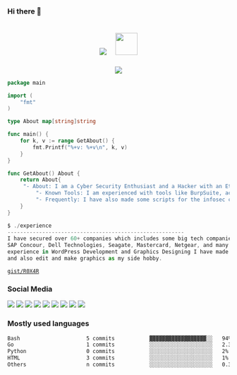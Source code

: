### Hi there 👋

<h1 align="center">
  <img src="https://readme-typing-svg.herokuapp.com?color=0c0c0d&size=50&center=true&vCenter=true&width=450&lines=Hello+there!;+I'm+Eshan+Singh">
  &nbsp; <img src="https://media.giphy.com/media/WUlplcMpOCEmTGBtBW/giphy.gif" width="50">
</h1>
<p align="center">
<img src="images/banner.png">
</p>


```go
package main

import (
	"fmt"
)

type About map[string]string

func main() {
	for k, v := range GetAbout() {
		fmt.Printf("%+v: %+v\n", k, v)
	}
}

func GetAbout() About {
	return About{
	 "- About: I am a Cyber Security Enthusiast and a Hacker with an Ethical mindset. I'm having experience in Web-app security, Mobile app security, API security, Vulnerability Assessment & Penetration Testing.",
         "- Known Tools: I am experienced with tools like BurpSuite, acunetix, Nmap, and of course with Kali Linux & some GitHub open source tools like Amass, Aquatone, etc many more for finding the vulnerabilities in the web application and mobile application.", 
         "- Frequently: I have also made some scripts for the infosec community which helps beginners to find low-hanging bugs. I have frequently found account takeover, injections, privilege escalation, etc vulnerabilities on many programs.",
	}
}
```

```js
$ ./experience
--------------------------------------------------------
I have secured over 60+ companies which includes some big tech companies like Google, Nokia, TripAdvisor, 
SAP Concour, Dell Technologies, Seagate, Mastercard, Netgear, and many more. Also I have 2 years 
experience in WordPress Development and Graphics Designing I have made 12+ websites using wordpress 
and also edit and make graphics as my side hobby.
```

[`gist/R0X4R`](https://gist.github.com/R0X4R)

### Social Media

<a href="https://twitter.com/R0X4R/"><img src="https://img.shields.io/badge/twitter-%40R0X4R-blue.svg"></a>
<a href="https://github.com/R0X4R?tab=followers"><img src="https://img.shields.io/badge/github-%40R0X4R-orange"></a>
<a href="https://instagram.com/indianeshansingh"><img src="https://img.shields.io/badge/instagram-%40indianeshansingh-yellow"></a>
<a href="https://eshansingh.com/"><img src="https://img.shields.io/badge/web-eshansingh.in-brightgreen"></a>
<a href="https://www.youtube.com/EshanSingh"><img src="https://img.shields.io/static/v1?label=Youtube&message=%40EshanSingh&color=critical"></a>
<a href="https://www.linkedin.com/in/r0x4r/"><img src="https://img.shields.io/static/v1?label=LinkedIn&message=%40r0x4r&color=blueviolet"></a>
<a href="https://medium.com/@R0X4R"><img src="https://img.shields.io/static/v1?label=Medium&message=%40R0X4R&color=ff69b4"></a>
<a href="https://rzp.io/l/pQny7s0n"><img src="https://img.shields.io/badge/Support%20Me%20To%20Buy-OSCP-orange?style=flat-square&color=288b81"></a>
<a href="https://ko-fi.com/r0x4r"><img src="https://img.shields.io/badge/$%20support%20me%20-donate-red"></a>

### Mostly used languages

<!-- <img src="https://github-readme-stats.vercel.app/api/top-langs/?username=R0X4R&layout=compact" width="45%">&nbsp; 
<img src="https://github-readme-stats.vercel.app/api?username=R0X4R&show_icons=true" width="45%">
<p align="center">
  <img src="https://github-readme-streak-stats.herokuapp.com/?user=R0X4R">
</p> -->

```bash
Bash                     5 commits           ▓▓▓▓▓▓▓▓▓▓▓▓▓▓▓▓▓▓░░   94% 
Go                       1 commits           ░░░░░░░░░░░░░░░░░░░░   2.35%
Python                   0 commits           ░░░░░░░░░░░░░░░░░░░░   2%  
HTML                     3 commits           ░░░░░░░░░░░░░░░░░░░░   1% 
Others                   n commits           ░░░░░░░░░░░░░░░░░░░░   0.35%
```

<!--
**solo-hcker/solo-hcker** is a ✨ _special_ ✨ repository because its `README.md` (this file) appears on your GitHub profile.

Here are some ideas to get you started:

- 🔭 I’m currently working on ...
- 🌱 I’m currently learning ...
- 👯 I’m looking to collaborate on ...
- 🤔 I’m looking for help with ...
- 💬 Ask me about ...
- 📫 How to reach me: ...
- 😄 Pronouns: ...
- ⚡ Fun fact: ...
-->

